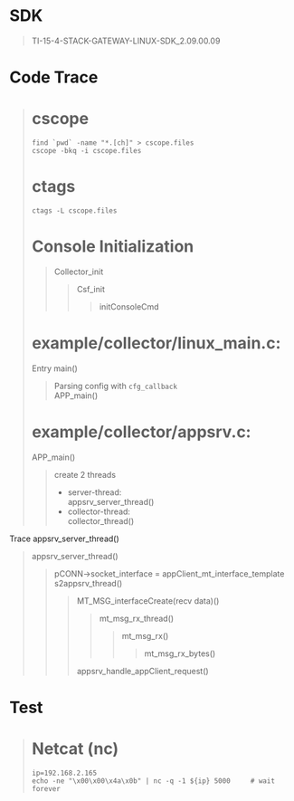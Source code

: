 
SDK
======

> TI-15-4-STACK-GATEWAY-LINUX-SDK_2.09.00.09


Code Trace
==========    

> 
> cscope    
> =======
> 
> ```
> find `pwd` -name "*.[ch]" > cscope.files
> cscope -bkq -i cscope.files
> ```
>  
> ctags
> =======
>
> ```
> ctags -L cscope.files
> ```
> 
> 
> 
> Console Initialization
> =====
> 
>> Collector_init    
>>> Csf_init    
>>>> initConsoleCmd    
>>>>> 
> 
> 
> example/collector/linux_main.c: 
> ======
> 
> Entry main()
> 
>> Parsing config with `cfg_callback`    
>> APP_main()
>> 
> 
> 
> example/collector/appsrv.c:  
> ======
> 
> APP_main()
> 
>>  create 2 threads
>>  - server-thread:     
       appsrv_server_thread()
>>  - collector-thread:   
       collector_thread()
>> 
> 

Trace appsrv_server_thread()    
> appsrv_server_thread()    
>> pCONN->socket_interface = appClient_mt_interface_template    
>> s2appsrv_thread()    
>>> MT_MSG_interfaceCreate(recv data)()
>>>> mt_msg_rx_thread()    
>>>>> mt_msg_rx()    
>>>>>> mt_msg_rx_bytes()    
>>>>>
>>>>
>>> appsrv_handle_appClient_request()    
>> 
> 


Test
======

> Netcat (nc)
> =====
> 
> ```
> ip=192.168.2.165
> echo -ne "\x00\x00\x4a\x0b" | nc -q -1 ${ip} 5000     # wait forever
> ```



